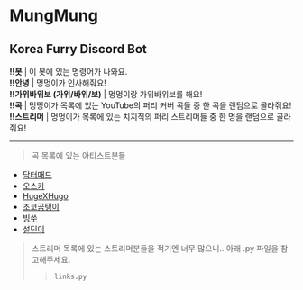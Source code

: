 MungMung
=============
Korea Furry Discord Bot
-------------

**!!봇** | 이 봇에 있는 명령어가 나와요.   
**!!안녕** | 멍멍이가 인사해줘요!   
**!!가위바위보 (가위/바위/보)** | 멍멍이랑 가위바위보를 해요!   
**!!곡** | 멍멍이가 목록에 있는 YouTube의 퍼리 커버 곡들 중 한 곡을 랜덤으로 골라줘요!   
**!!스트리머** | 멍멍이가 목록에 있는 치지직의 퍼리 스트리머들 중 한 명을 랜덤으로 골라줘요!   

* * *
> 곡 목록에 있는 아티스트분들
* [닥터매드](https://www.youtube.com/@DrMad_vtuber)   
* [오스카](https://www.youtube.com/@_vfy)   
* [HugeXHugo](https://www.youtube.com/@hugexhugo)   
* [초코곰탱이](https://www.youtube.com/@Choko_Gom)   
* [빙쑤](https://www.youtube.com/@bingssu_music)   
* [설딘이](https://www.youtube.com/@sardinevish)

> 스트리머 목록에 있는 스트리머분들을 적기엔 너무 많으니.. 아래 .py 파일을 참고해주세요.   
>   >```links.py```
